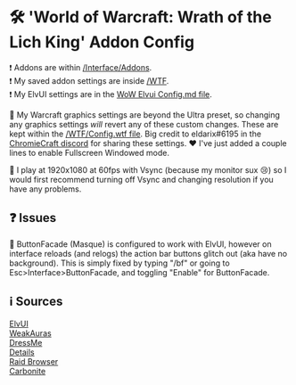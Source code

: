 # 🛠️ 'World of Warcraft: Wrath of the Lich King' Addon Config
❗ Addons are within [/Interface/Addons](https://github.com/ebears/wotlk-addon-config/tree/main/Interface/AddOns).\
❗ My saved addon settings are inside [/WTF](https://github.com/ebears/wotlk-addon-config/tree/main/WTF).\
❗ My ElvUI settings are in the [WoW Elvui Config.md file](https://github.com/ebears/wotlk-addon-config/blob/main/WoW%20Elvui%20Config.md).

🤔 My Warcraft graphics settings are beyond the Ultra preset, so changing any graphics settings *will* revert any of these custom changes. These are kept within the [/WTF/Config.wtf file](https://github.com/ebears/wotlk-addon-config/tree/main/WTF/Config.wtf). Big credit to eldarix#6195 in the [ChromieCraft discord](https://discord.com/invite/BYtPEacERr) for sharing these settings. ❤️ I've just added a couple lines to enable Fullscreen Windowed mode. 

🌺 I play at 1920x1080 at 60fps with Vsync (because my monitor sux 😢) so I would first recommend turning off Vsync and changing resolution if you have any problems.

## ❓ Issues
🧹 ButtonFacade (Masque) is configured to work with ElvUI, however on interface reloads (and relogs) the action bar buttons glitch out (aka have no background). This is simply fixed by typing "/bf" or going to Esc>Interface>ButtonFacade, and toggling "Enable" for ButtonFacade.

## ℹ️ Sources
[ElvUI](https://github.com/ElvUI-WotLK/ElvUI)\
[WeakAuras](https://github.com/Bunny67/WeakAuras-WotLK)\
[DressMe](https://github.com/GetLocalPlayer/DressMe)\
[Details](https://github.com/Bunny67/Details-WotLK)\
[Raid Browser](https://github.com/Ostoic/RaidBrowser)\
[Carbonite](https://github.com/heihachi/Carbonite-3.3.5a-Remastered)

